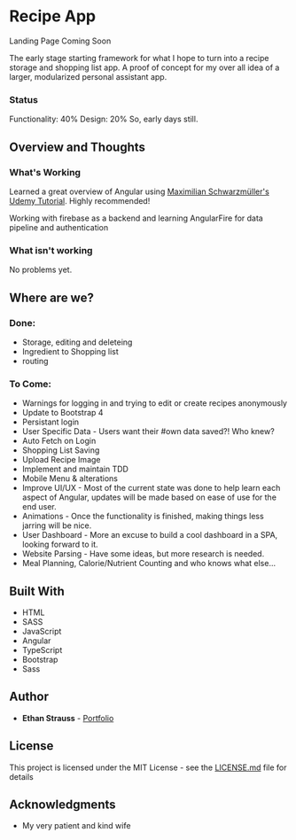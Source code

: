 # Recipe App
Landing Page Coming Soon

The early stage starting framework for what I hope to turn into a recipe storage and shopping list app. A proof of concept for my over all idea of a larger, modularized personal assistant app. 

### Status

Functionality: 40%
Design: 20%
So, early days still.

## Overview and Thoughts

### What's Working

Learned a great overview of Angular using [Maximilian Schwarzmüller's Udemy Tutorial](https://www.udemy.com/the-complete-guide-to-angular-2/). Highly recommended! 

Working with firebase as a backend and learning AngularFire for data pipeline and authentication

### What isn't working

No problems yet.

## Where are we?

### Done:

* Storage, editing and deleteing
* Ingredient to Shopping list
* routing

### To Come:

* Warnings for logging in and trying to edit or create recipes anonymously
* Update to Bootstrap 4
* Persistant login 
* User Specific Data - Users want their #own data saved?! Who knew?
* Auto Fetch on Login
* Shopping List Saving
* Upload Recipe Image
* Implement and maintain TDD
* Mobile Menu & alterations
* Improve UI/UX - Most of the current state was done to help learn each aspect of Angular, updates will be made based on ease of use for the end user. 
* Animations - Once the functionality is finished, making things less jarring will be nice.
* User Dashboard - More an excuse to build a cool dashboard in a SPA, looking forward to it.
* Website Parsing - Have some ideas, but more research is needed. 
* Meal Planning, Calorie/Nutrient Counting and who knows what else...


## Built With

* HTML
* SASS
* JavaScript
* Angular
* TypeScript
* Bootstrap
* Sass

## Author

* **Ethan Strauss** - [Portfolio](https://dotethan.github.io)

## License

This project is licensed under the MIT License - see the [LICENSE.md](LICENSE.md) file for details

## Acknowledgments

* My very patient and kind wife

